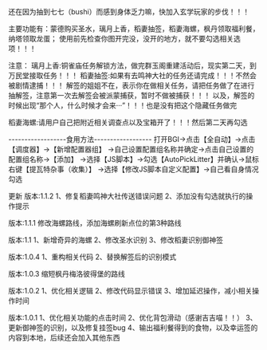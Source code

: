 还在因为抽到七七（bushi）而感到身体乏力嘛，快加入玄学玩家的步伐！！！

主要功能有：蒙德购买圣水，璃月上香，稻妻抽签，稻妻海螺，枫丹领取福利餐，纳塔领取龙蛋；
使用前先检查你图开完没，没开的地方，就不要勾选相关选项！！！

注意：
璃月上香:铜雀庙任务解锁方法，做完群玉阁重建活动后，现实第二天，到万民堂接取任务！！！
稻妻抽签:如果有去鸣神大社的任务还请完成！！！不然会被剧情逮捕！！！
        解签的姐姐不在，表示你在做相关任务，请把任务做了在进行抽解签，注意第一次去解签会被派蒙捕获，暂时不做被捕获！！！
        以及，解签的时候出现“那个人，什么时候才会来···”！！！也是没有把这个隐藏任务做完
        
稻妻海螺:请用户自己把附近相关调查点以及宝箱开了！！！然后第二天再勾选



------------------食用方法------------------
打开BGI->点击【全自动】->点击【调度器】->【新增配置器组】
->自己设置配置组名称并确定->点击自己设置的配置组名称->【添加】
->选择【JS脚本】->勾选【AutoPickLitter】并确认->鼠标右键【提瓦特杂事（收集）】
->选择【修改JS脚本自定义配置】->自己看自身情况勾选



更新
版本:1.1.2
1、修复稻妻鸣神大社传送错误问题
2、添加没有勾选就执行的操作提示

版本:1.1.1
修改海螺路线，添加海螺刷新点位的第3种路线

版本:1.1
1、新增奇异的海螺
2、修改圣水识别
3、修改稻妻识别御神签

版本:1.0.4
1、重构相关代码
2、替换解签后的识别模式

版本:1.0.3
缩短枫丹梅洛彼得堡的路线

版本:1.0.2
1、优化相关逻辑
2、修改代码显示错误
3、增加延迟操作，减小相关操作时间

版本:1.0.1
1、优化相关功能的点击时间
2、优化背包滑动（感谢吉吉喵！！）
3、更新御神签的识别，以及修复挂签bug
4、输出福利餐得到的食物，以及幸运签的内容到本地，后续还会加入其他东西